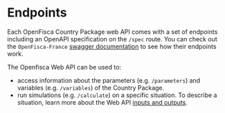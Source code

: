 # Endpoints

Each OpenFisca Country Package web API comes with a set of endpoints including an OpenAPI specification on the `/spec` route.
You can check out the `OpenFisca-France` [swagger documentation](https://legislation.openfisca.fr/swagger) to see how their endpoints work.

The Openfisca Web API can be used to:
 - access information about the parameters (e.g. `/parameters`) and variables (e.g. `/variables`) of the Country Package.
 - run simulations (e.g. `/calculate`) on a specific situation. To describe a situation, learn more about the Web API [inputs and outputs](input-output-data.md). 
